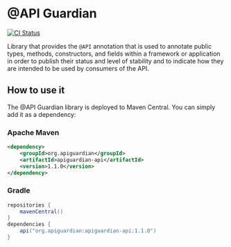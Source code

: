 # @API Guardian

[![CI Status](https://github.com/apiguardian-team/apiguardian/workflows/CI/badge.svg)](https://github.com/apiguardian-team/apiguardian/actions)

Library that provides the `@API` annotation that is used to annotate public types, methods, constructors, and fields within a framework or application in order to publish their status and level of stability and to indicate how they are intended to be used by consumers of the API.

## How to use it

The @API Guardian library is deployed to Maven Central. You can simply add it as a dependency:

### Apache Maven
```xml
<dependency>
    <groupId>org.apiguardian</groupId>
    <artifactId>apiguardian-api</artifactId>
    <version>1.1.0</version>
</dependency>
```

### Gradle

```gradle
repositories {
    mavenCentral()
}
dependencies {    
    api("org.apiguardian:apiguardian-api:1.1.0")
}
```
